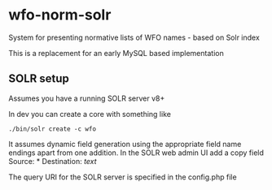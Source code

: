 # wfo-norm-solr

System for presenting normative lists of WFO names - based on Solr index

This is a replacement for an early MySQL based implementation

## SOLR setup

Assumes you have a running SOLR server v8+

In dev you can create a core with something like
```
./bin/solr create -c wfo
```
It assumes dynamic field generation using the appropriate field name endings apart from one addition. In the SOLR web admin UI add a copy field 
Source: *
Destination: _text_

The query URI for the SOLR server is specified in the config.php file







